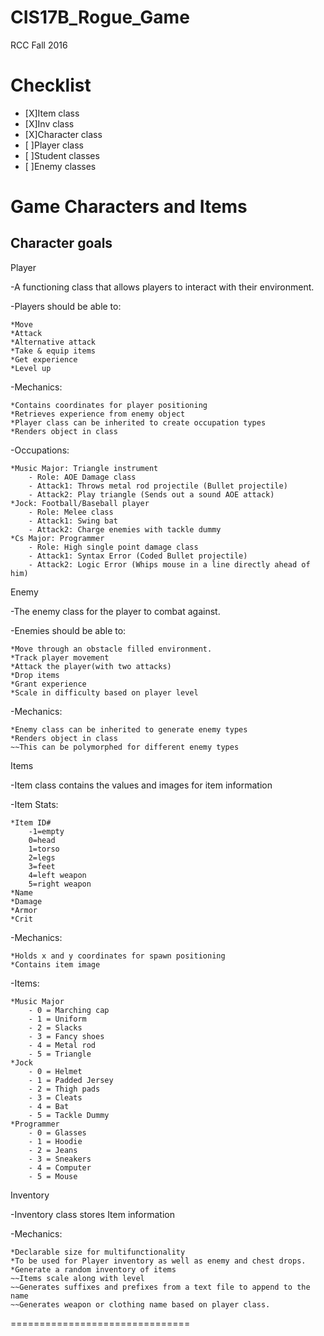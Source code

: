 # CIS17B_Rogue_Game
RCC Fall 2016 

Checklist
===============================
* [X]Item class
* [X]Inv class
* [X]Character class
* [ ]Player class
* [ ]Student classes
* [ ]Enemy classes

Game Characters and Items
===============================
Character goals
-------------------------------
Player

-A functioning class that allows players to interact with their environment.

-Players should be able to:

	*Move
	*Attack
	*Alternative attack
	*Take & equip items
	*Get experience
	*Level up
-Mechanics:

	*Contains coordinates for player positioning
	*Retrieves experience from enemy object
  	*Player class can be inherited to create occupation types
  	*Renders object in class
	
-Occupations:
	
	*Music Major: Triangle instrument
		- Role: AOE Damage class
		- Attack1: Throws metal rod projectile (Bullet projectile)
		- Attack2: Play triangle (Sends out a sound AOE attack)
	*Jock: Football/Baseball player
		- Role: Melee class
		- Attack1: Swing bat
		- Attack2: Charge enemies with tackle dummy
	*Cs Major: Programmer
		- Role: High single point damage class
		- Attack1: Syntax Error (Coded Bullet projectile)
		- Attack2: Logic Error (Whips mouse in a line directly ahead of him)

Enemy

-The enemy class for the player to combat against.

-Enemies should be able to:

	*Move through an obstacle filled environment.
	*Track player movement
	*Attack the player(with two attacks)
	*Drop items
	*Grant experience
	*Scale in difficulty based on player level
-Mechanics:

	*Enemy class can be inherited to generate enemy types
  	*Renders object in class
	~~This can be polymorphed for different enemy types

Items

-Item class contains the values and images for item information

-Item Stats:

	*Item ID#
		-1=empty
		0=head
		1=torso
		2=legs
		3=feet
		4=left weapon
		5=right weapon
  	*Name
	*Damage
	*Armor
	*Crit
-Mechanics:

	*Holds x and y coordinates for spawn positioning
  	*Contains item image
	
-Items:

	*Music Major
		- 0 = Marching cap
		- 1 = Uniform
		- 2 = Slacks
		- 3 = Fancy shoes
		- 4 = Metal rod
		- 5 = Triangle
	*Jock
		- 0 = Helmet
		- 1 = Padded Jersey
		- 2 = Thigh pads
		- 3 = Cleats
		- 4 = Bat
		- 5 = Tackle Dummy
	*Programmer
		- 0 = Glasses
		- 1 = Hoodie
		- 2 = Jeans
		- 3 = Sneakers
		- 4 = Computer
		- 5 = Mouse
		

Inventory

-Inventory class stores Item information

-Mechanics:

	*Declarable size for multifunctionality
	*To be used for Player inventory as well as enemy and chest drops.
	*Generate a random inventory of items
	~~Items scale along with level
	~~Generates suffixes and prefixes from a text file to append to the name
  	~~Generates weapon or clothing name based on player class.
	
===============================





